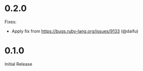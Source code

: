 # 0.2.0

Fixes:

* Apply fix from https://bugs.ruby-lang.org/issues/9133 (@daifu)

# 0.1.0

Initial Release
